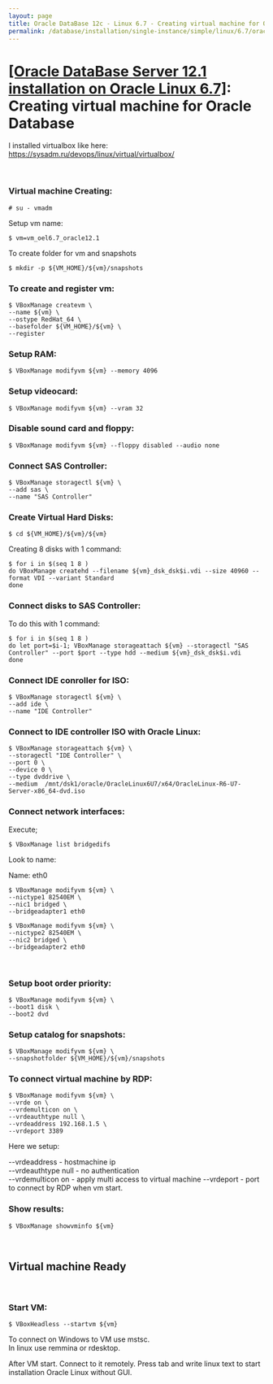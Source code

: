 ```yaml
---
layout: page
title: Oracle DataBase 12c - Linux 6.7 - Creating virtual machine for Oracle Database
permalink: /database/installation/single-instance/simple/linux/6.7/oracle/12.1/virtual-machine/
---
```


# <a href="/database/installation/single-instance/simple/linux/6.7/oracle/12.1/">[Oracle DataBase Server 12.1 installation on Oracle Linux 6.7]</a>: Creating virtual machine for Oracle Database

I installed virtualbox like here:  
https://sysadm.ru/devops/linux/virtual/virtualbox/

<br/>

### Virtual machine Creating:

    # su - vmadm

Setup vm name:

    $ vm=vm_oel6.7_oracle12.1

To create folder for vm and snapshots

    $ mkdir -p ${VM_HOME}/${vm}/snapshots

### To create and register vm:

    $ VBoxManage createvm \
    --name ${vm} \
    --ostype RedHat_64 \
    --basefolder ${VM_HOME}/${vm} \
    --register

### Setup RAM:

    $ VBoxManage modifyvm ${vm} --memory 4096

### Setup videocard:

    $ VBoxManage modifyvm ${vm} --vram 32

### Disable sound card and floppy:

    $ VBoxManage modifyvm ${vm} --floppy disabled --audio none

### Connect SAS Controller:

    $ VBoxManage storagectl ${vm} \
    --add sas \
    --name "SAS Controller"

### Create Virtual Hard Disks:

    $ cd ${VM_HOME}/${vm}/${vm}

Creating 8 disks with 1 command:

    $ for i in $(seq 1 8 )
    do VBoxManage createhd --filename ${vm}_dsk_dsk$i.vdi --size 40960 --format VDI --variant Standard
    done

### Connect disks to SAS Controller:

To do this with 1 command:

    $ for i in $(seq 1 8 )
    do let port=$i-1; VBoxManage storageattach ${vm} --storagectl "SAS Controller" --port $port --type hdd --medium ${vm}_dsk_dsk$i.vdi
    done

### Connect IDE conroller for ISO:

    $ VBoxManage storagectl ${vm} \
    --add ide \
    --name "IDE Controller"

### Connect to IDE controller ISO with Oracle Linux:

    $ VBoxManage storageattach ${vm} \
    --storagectl "IDE Controller" \
    --port 0 \
    --device 0 \
    --type dvddrive \
    --medium  /mnt/dsk1/oracle/OracleLinux6U7/x64/OracleLinux-R6-U7-Server-x86_64-dvd.iso

### Connect network interfaces:

Execute;

    $ VBoxManage list bridgedifs

Look to name:

Name: eth0

    $ VBoxManage modifyvm ${vm} \
    --nictype1 82540EM \
    --nic1 bridged \
    --bridgeadapter1 eth0

    $ VBoxManage modifyvm ${vm} \
    --nictype2 82540EM \
    --nic2 bridged \
    --bridgeadapter2 eth0

<br/>

### Setup boot order priority:

    $ VBoxManage modifyvm ${vm} \
    --boot1 disk \
    --boot2 dvd

### Setup catalog for snapshots:

    $ VBoxManage modifyvm ${vm} \
    --snapshotfolder ${VM_HOME}/${vm}/snapshots

### To connect virtual machine by RDP:

    $ VBoxManage modifyvm ${vm} \
    --vrde on \
    --vrdemulticon on \
    --vrdeauthtype null \
    --vrdeaddress 192.168.1.5 \
    --vrdeport 3389

Here we setup:

--vrdeaddress - hostmachine ip  
--vrdeauthtype null - no authentication  
--vrdemulticon on - apply multi access to virtual machine
--vrdeport - port to connect by RDP when vm start.

### Show results:

    $ VBoxManage showvminfo ${vm}

<br/>

## Virtual machine Ready

<br/>

### Start VM:

    $ VBoxHeadless --startvm ${vm}

To connect on Windows to VM use mstsc.  
In linux use remmina or rdesktop.

After VM start. Connect to it remotely.
Press tab and write linux text to start installation Oracle Linux without GUI.
